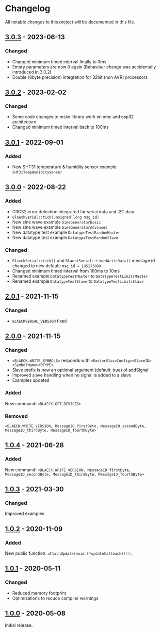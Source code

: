 # Changelog

All notable changes to this project will be documented in this file.

## [3.0.3] - 2023-06-13

### Changed
- Changed minimum timed interval finally to 0ms
- Empty parameters are now 0 again (Behaviour change was accidentally introduced in 3.0.2)
- Double (8byte precision) integration for 32bit (non AVR) processors


## [3.0.2] - 2023-02-02

### Changed
- Some code changes to make library work on xmc and esp32 architecture
- Changed minimum timed interval back to 100ms


## [3.0.1] - 2022-09-01

### Added
- New SHT31 temperature & humidity sensor example `SHT31TempHumiditySensor`


## [3.0.0] - 2022-08-22

### Added
- CRC32 error detection integrated for serial data and I2C data
- `BlaeckSerial::tick(unsigned long msg_id)`
- New sine wave example `SineGeneratorBasic`
- New sine wave example `SineGeneratorAdvanced`
- New datatype test example `DatatypeTestRandomMaster`
- New datatype test example `DatatypeTestRandomSlave`

### Changed
- `BlaeckSerial::tick()` and `BlaeckSerial::timedWriteData()` message id changed to new default: `msg_id = 185273099`
- Changed minimum timed interval from 100ms to 10ms
- Renamed example `DatatypeTestMaster` to `DatatypeTestLimitsMaster`
- Renamed example `DatatypeTestSlave` to `DatatypeTestLimitsSlave`


## [2.0.1] - 2021-11-15

### Changed
- `BLAECKSERIAL_VERSION` fixed 


## [2.0.0] - 2021-11-15

### Changed
- `<BLAECK.WRITE_SYMBOLS>` responds with 
`<MasterSlaveConfig><SlaveID><SymbolName><DTYPE>` 
- Slave prefix is now an optional argument (default: true) of addSignal
- Improved slave handling when no signal is added to a slave
- Examples updated

### Added

New command: `<BLAECK.GET_DEVICES>`

### Removed

`<BLAECK.WRITE_VERSION, MessageID_firstByte, MessageID_secondByte, MessageID_thirdByte, MessageID_fourthByte>`


## [1.0.4] - 2021-06-28

### Added

New command: `<BLAECK.WRITE_VERSION, MessageID_firstByte, MessageID_secondByte, MessageID_thirdByte, MessageID_fourthByte>`


## [1.0.3] - 2021-03-30

### Changed

Improved examples


## [1.0.2] - 2020-11-09

### Added

New public function: `attachUpdate(void (*updateCallback)());`


## [1.0.1] - 2020-05-11

### Changed
- Reduced memory footprint
- Optimizations to reduce compiler warnings


## [1.0.0] - 2020-05-08

Initial release.

[3.0.3]: https://github.com/sebaJoSt/BlaeckSerial/compare/3.0.2...3.0.3
[3.0.2]: https://github.com/sebaJoSt/BlaeckSerial/compare/3.0.1...3.0.2
[3.0.1]: https://github.com/sebaJoSt/BlaeckSerial/compare/3.0.0...3.0.1
[3.0.0]: https://github.com/sebaJoSt/BlaeckSerial/compare/2.0.1...3.0.0
[2.0.1]: https://github.com/sebaJoSt/BlaeckSerial/compare/2.0.0...2.0.1
[2.0.0]: https://github.com/sebaJoSt/BlaeckSerial/compare/1.0.4...2.0.0
[1.0.4]: https://github.com/sebaJoSt/BlaeckSerial/compare/1.0.3...1.0.4
[1.0.3]: https://github.com/sebaJoSt/BlaeckSerial/compare/1.0.2...1.0.3
[1.0.2]: https://github.com/sebaJoSt/BlaeckSerial/compare/1.0.1...1.0.2
[1.0.1]: https://github.com/sebaJoSt/BlaeckSerial/compare/1.0.0...1.0.1
[1.0.0]: https://github.com/sebaJoSt/BlaeckSerial/releases/tag/1.0.0
